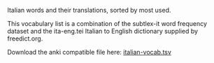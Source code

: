 Italian words and their translations, sorted by most used.

This vocabulary list is a combination of the subtlex-it word frequency dataset and the ita-eng.tei Italian to English dictionary supplied by freedict.org.

Download the anki compatible file here: [italian-vocab.tsv](dist/italian-vocab.tsv)
